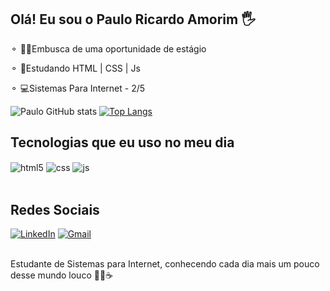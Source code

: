 ## Olá! Eu sou o Paulo Ricardo Amorim 🖐️
⚬ 👨‍💻Embusca de uma oportunidade de estágio

⚬ 📖Estudando HTML | CSS | Js

⚬ 💻Sistemas Para Internet - 2/5

![Paulo GitHub stats](https://github-readme-stats.vercel.app/api?username=Devprsilva&show_icons=true&theme=merko&count_private=true)
[![Top Langs](https://github-readme-stats.vercel.app/api/top-langs/?username=Devprsilva&hide_progress=true)](https://github.com/anuraghazra/github-readme-stats)

## Tecnologias que eu uso no meu dia

<div style="display: inline_block">
  <img align="center" alt="html5" src="https://img.shields.io/badge/HTML5-E34F26?style=for-the-badge&logo=html5&logoColor=white" />
  <img align="center" alt="css" src="https://img.shields.io/badge/CSS3-1572B6?style=for-the-badge&logo=css3&logoColor=white" />
  <img align="center" alt="js" src="https://img.shields.io/badge/JavaScript-F7DF1E?style=for-the-badge&logo=javascript&logoColor=black" />
</div><br/>
                                          
## Redes Sociais
[![LinkedIn](https://img.shields.io/badge/LinkedIn-0077B5?style=for-the-badge&logo=linkedin&logoColor=white)](https://www.linkedin.com/in/pauloricardoamorim/)
[![Gmail](https://img.shields.io/badge/Gmail-D14836?style=for-the-badge&logo=gmail&logoColor=white)](mailto:devprsilva@gmail.com?subject=Vaga%20de%20est%C3%A1gio%20&body=Ol%C3%A1%20Paulo%2C%20Tudo%20bem%3F%20Gostaria%20de%20falar%20com%20voc%C3%AA%20sobre%20uma%20oportunidade%20de%20est%C3%A1gio.)


<br/>
Estudante de Sistemas para Internet, conhecendo cada dia mais um pouco desse mundo louco 👨‍💻☕





